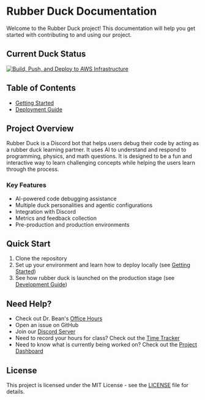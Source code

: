 # Rubber Duck Documentation

Welcome to the Rubber Duck project! This documentation will help you get started with contributing to and using our project.

## Current Duck Status

[![Build, Push, and Deploy to AWS Infrastructure](https://github.com/beanlab/rubber-duck/actions/workflows/ci-cd.yml/badge.svg?branch=master)](https://github.com/beanlab/rubber-duck/actions/workflows/ci-cd.yml)

## Table of Contents

- [Getting Started](docs/getting-started.md)
- [Deployment Guide](docs/deployment.md)

## Project Overview

Rubber Duck is a Discord bot that helps users debug their code by acting as a rubber duck learning partner. It uses AI to understand and respond to programming, physics, and math questions.
It is designed to be a fun and interactive way to learn challenging concepts while helping the users learn through the process.

### Key Features

- AI-powered code debugging assistance
- Multiple duck personalities and agentic configurations
- Integration with Discord
- Metrics and feedback collection
- Pre-production and production environments

## Quick Start

1. Clone the repository
2. Set up your environment and learn how to deploy locally (see [Getting Started](docs/getting-started.md))
3. See how rubber duck is launched on the production stage (see [Development Guide](development.md))

## Need Help?

- Check out Dr. Bean's [Office Hours](https://calendly.com/byu-cs-gbean/office-hours)
- Open an issue on GitHub
- Join our [Discord Server](https://discord.gg/46vCrvJ3Rk)
- Need to record your hours for class? Check out the [Time Tracker](https://docs.google.com/spreadsheets/d/1gs5WWLLAhcTz75jDKWuaFtNe4sZsAFfBaWtZ9LL5VuY/edit?usp=sharing)
- Need to know what is currently being worked on? Check out the [Project Dashboard](https://github.com/orgs/beanlab/projects/5)

## License

This project is licensed under the MIT License - see the [LICENSE](../LICENSE) file for details.
